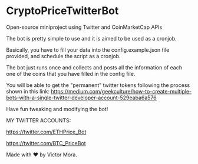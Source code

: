 # CryptoPriceTwitterBot
Open-source miniproject using Twitter and CoinMarketCap APIs

The bot is pretty simple to use and it is aimed to be used as a cronjob.

Basically, you have to fill your data into the config.example.json file provided, and 
schedule the script as a cronjob.

The bot just runs once and collects and posts all the information of each one of the coins that you
have filled in the config file.

You will be able to get the "permanent" twitter tokens following the process shown in this link: https://medium.com/geekculture/how-to-create-multiple-bots-with-a-single-twitter-developer-account-529eaba6a576

Have fun tweaking and modifying the bot! 

MY TWITTER ACCOUNTS:

https://twitter.com/ETHPrice_Bot 

https://twitter.com/BTC_PriceBot

Made with ♥ by Victor Mora.
